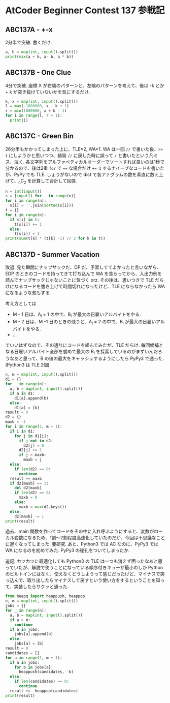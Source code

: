 # AtCoder Beginner Contest 137 参戦記

## ABC137A - +-x

2分半で突破. 書くだけ.

```python
a, b = map(int, input().split())
print(max(a + b, a- b, a * b))
```

## ABC137B - One Clue

4分で突破. 座標 X が右端のパターンと、左端のパターンを考えて、後は -k とか + k が突き抜けていないかを気にするだけ.

```python
k, x = map(int, input().split())
l = max(-1000000, x - k + 1)
r = min(1000000, x + k - 1)
for i in range(l, r + 1):
  print(i)
```
## ABC137C - Green Bin

26分半もかかってしまった上に、TLE×2, WA×1. WA は一回 `//` で書いた後、`>> 1` にしようかと思いつつ、結局 `//` に戻した時に誤って `/` と書いたという凡ミス、泣く.
各文字列をアルファベティカルオーダーでソートすれば良いのは1秒で分かるので、後は2重 `for` で `==` な場合だけ `+= 1` するナイーブなコードを書いたが、PyPy でも TLE.
しょうがないので dict で各アナグラムの数を素直に数え上げて、<sub>n</sub>C<sub>2</sub> を計算して合計して回答.

```python
n = int(input())
s = [input() for _ in range(n)]
for i in range(n):
  s[i] = ''.join(sorted(s[i]))
t = {}
for i in range(n):
  if s[i] in t:
    t[s[i]] += 1
  else:
    t[s[i]] = 1
print(sum(t[k] * (t[k] -1) // 2 for k in t))
```

## ABC137D - Summer Vacation

敗退. 見た瞬間にナップサックだ、DP だ、予習しててよかったと言いながら、EDP のときのコードを持ってきて打ち込んで WA を食らってから、入出力例を読んでナップサックじゃないことに気づく orz. その後は、思いつきで TLE だらけになるコードを書き上げて時間切れになったけど、TLE にならなかったら WA になるような気もする.

考え方としては

* M - 1 日は、A<sub>i</sub> = 1 の中で、B<sub>i</sub> が最大の日雇いアルバイトをやる.
* M - 2 日は、M -1 日のときの残りと、A<sub>i</sub> = 2 の中で、B<sub>i</sub> が最大の日雇いアルバイトをやる.
* ...

でいいはずなので、その通りにコードを組んでみたが、TLE だらけ. 毎回候補となる日雇いアルバイト全部を嘗めて最大の B<sub>i</sub> を探索しているのがまずいんだろうなあと思って、B の値の最大をキャッシュするようにしたら PyPy3 で通った. (Python3 は TLE 2個)

```python
n, m = map(int, input().split())
d1 = {}
for _ in range(n):
  a, b = map(int, input().split())
  if a in d1:
    d1[a].append(b)
  else:
    d1[a] = [b]
result = 0
d2 = {}
maxb = -1
for i in range(1, m + 1):
  if i in d1:
    for j in d1[i]:
      if j not in d2:
        d2[j] = 0
      d2[j] += 1
      if j > maxb:
        maxb = j
  else:
    if len(d2) == 0:
      continue
  result += maxb
  if d2[maxb] == 1:
    del d2[maxb]
    if len(d2) == 0:
      maxb = 0
    else:
      maxb = max(d2.keys())
  else:
    d2[maxb] -= 1
print(result)
```

過去、main 関数を作ってコードをその中に入れ呼ぶようにすると、変数がローカル変数になるため、1割～2割程度高速化していたのだが、今回は不思議なことに遅くなってしまった. 要研究. あと、Python3 では AC なのに、PyPy3 では WA になるのを初めてみた. PyPy3 の秘孔をついてしまったか.

追記: カツカツに最適化しても Python3 の TLE は一つも消えず困ったなあと思っていたが、解説で使うことになっている順序付きキューが最小のしか Python のビルトインにはなく、使えなくどうしようって感じだったけど、マイナスで突っ込んで、取り出したらマイナスして戻すという使い方をするということを知って、実装したらサクッと通った.

```python
from heapq import heappush, heappop
n, m = map(int, input().split())
jobs = {}
for _ in range(n):
  a, b = map(int, input().split())
  if a > m:
    continue
  if a in jobs:
    jobs[a].append(b)
  else:
    jobs[a] = [b]
result = 0
candidates = []
for a in range(1, m + 1):
  if a in jobs:
    for b in jobs[a]:
      heappush(candidates, -b)
  else:
    if len(candidates) == 0:
      continue
  result += -heappop(candidates)
print(result)
```
